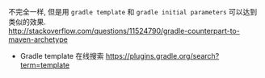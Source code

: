 不完全一样, 但是用 `gradle template` 和 `gradle initial parameters` 可以达到类似的效果.  
http://stackoverflow.com/questions/11524790/gradle-counterpart-to-maven-archetype

- Gradle template 在线搜索
https://plugins.gradle.org/search?term=template
